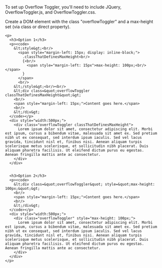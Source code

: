 <script
  src="https://code.jquery.com/jquery-3.1.1.min.js"
  integrity="sha256-hVVnYaiADRTO2PzUGmuLJr8BLUSjGIZsDYGmIJLv2b8="
  crossorigin="anonymous">
</script>
<link rel="stylesheet" type="text/css" href="https://raw.githubusercontent.com/AronDavis/Overflow-Toggler/master/OverflowToggler.css">
<script src="https://raw.githubusercontent.com/AronDavis/Overflow-Toggler/master/OverflowToggler.js"></script>
<style>
  .classThatDefinesMaxHeight
  {
    max-height: 100px;
  }
</style>
<div>
  <p>
    To set up Overflow Toggler, you'll need to include JQuery, OverflowToggler.js, and OverflowToggler.css.
  </p>
  <p>
    Create a DOM element with the class "overflowToggler" and a max-height set (via class or direct property).

    <p>
      <h3>Option 1</h3>
      <p><code>
        &lt;style&gt;<br/>
          <span style="margin-left: 15px; display: inline-block;">
            .classThatDefinesMaxHeight<br/>
            {<br/>
              <span style="margin-left: 15px">max-height: 100px;<br/></span>
            }
          </span>
          <br/>
        &lt;/style&gt;<br/><br/>
        &lt;div class=&quot;overflowToggler classThatDefinesMaxHeight&quot;&gt;
        <br/>
        <span style="margin-left: 15px;">Content goes here.</span>
        <br/>
        &lt;/div&gt;
      </code></p>
      <div style="width:500px;">
        <div class="overflowToggler classThatDefinesMaxHeight">
          Lorem ipsum dolor sit amet, consectetur adipiscing elit. Morbi est ipsum, cursus a bibendum vitae, malesuada sit amet ex. Sed pretium nibh ut ex consequat, sed interdum ipsum iaculis. Sed vel lacus gravida, tincidunt nisl et, finibus nisi. Aenean aliquam turpis scelerisque metus scelerisque, et sollicitudin nibh placerat. Duis aliquam pharetra facilisis. Ut eleifend dictum purus eu egestas. Aenean fringilla mattis ante ac consectetur.
        </div>
      </div>


      <h3>Option 2</h3>
      <p><code>
        &lt;div class=&quot;overflowToggler&quot; style=&quot;max-height: 100px;&quot;&gt;
        <br/>
        <span style="margin-left: 15px;">Content goes here.</span>
        <br/>
        &lt;/div&gt;
      </code></p>
      <div style="width:500px;">
        <div class="overflowToggler" style="max-height: 100px;">
          Lorem ipsum dolor sit amet, consectetur adipiscing elit. Morbi est ipsum, cursus a bibendum vitae, malesuada sit amet ex. Sed pretium nibh ut ex consequat, sed interdum ipsum iaculis. Sed vel lacus gravida, tincidunt nisl et, finibus nisi. Aenean aliquam turpis scelerisque metus scelerisque, et sollicitudin nibh placerat. Duis aliquam pharetra facilisis. Ut eleifend dictum purus eu egestas. Aenean fringilla mattis ante ac consectetur.
        </div>
      </div>
    </p>
  </p>

</div>
